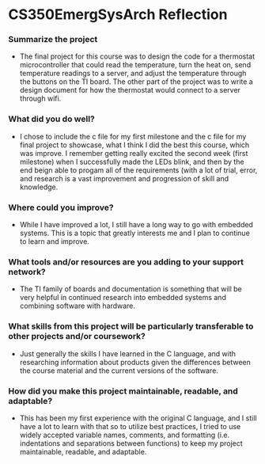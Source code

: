 # CS350EmergSysArch Reflection

### Summarize the project
 - The final project for this course was to design the code for a thermostat microcontroller that could read the temperature, turn the heat on, send temperature readings to a server, and adjust the temperature through the buttons on the TI board. The other part of the project was to write a design document for how the thermostat would connect to a server through wifi.

### What did you do well?
 - I chose to include the c file for my first milestone and the c file for my final project to showcase, what I think I did the best this course, which was improve. I remember getting really excited the second week (first milestone) when I successfully made the LEDs blink, and then by the end beign able to progam all of the requirements (with a lot of trial, error, and research is a vast improvement and progression of skill and knowledge.

### Where could you improve?
 - While I have improved a lot, I still have a long way to go with embedded systems. This is a topic that greatly interests me and I plan to continue to learn and improve.

### What tools and/or resources are you adding to your support network?
 - The TI family of boards and documentation is something that will be very helpful in continued research into embedded systems and combining software with hardware.

### What skills from this project will be particularly transferable to other projects and/or coursework?
 - Just generally the skills I have learned in the C language, and with researching information about products given the differences between the course material and the current versions of the software.

### How did you make this project maintainable, readable, and adaptable?
 - This has been my first experience with the original C language, and I still have a lot to learn with that so to utilize best practices, I tried to use widely accepted variable names, comments, and formatting (i.e. indentations and separations between functions) to keep my project maintainable, readable, and adaptable.
